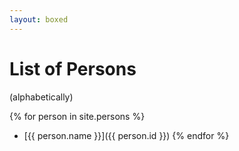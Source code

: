 ```yaml
---
layout: boxed
---
```

# List of Persons

(alphabetically)

{% for person in site.persons %}
  - [{{ person.name }}]({{ person.id }})
{% endfor %}
